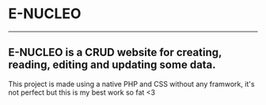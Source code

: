 # E-NUCLEO 

------------------------------------------------------------------------

## E-NUCLEO is a CRUD website for creating, reading, editing and updating some data.

This project is made using a native PHP and CSS without any framwork,
it's not perfect but this is my best work so fat <3
